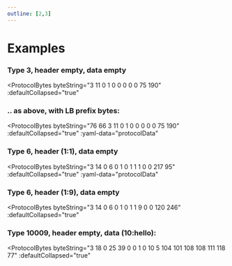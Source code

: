 ```yaml
---
outline: [2,3]
---
```


<script setup>
import ProtocolBytes from '../../../components/ProtocolBytes.vue';
</script>

# Examples

### Type 3, header empty, data empty

<ProtocolBytes
    byteString="3 11 0 1 0 0 0 0 0 75 190"
    :defaultCollapsed="true"
></ProtocolBytes>

### .. as above, with LB prefix bytes:

<ProtocolBytes
    byteString="76 66 3 11 0 1 0 0 0 0 0 75 190"
    :defaultCollapsed="true"
:yaml-data="protocolData"
></ProtocolBytes>

### Type 6, header (1:1), data empty

<ProtocolBytes
    byteString="3 14 0 6 0 1 0 1 1 1 0 0 217 95"
    :defaultCollapsed="true"
:yaml-data="protocolData"
></ProtocolBytes>

### Type 6, header (1:9), data empty

<ProtocolBytes
    byteString="3 14 0 6 0 1 0 1 1 9 0 0 120 246"
    :defaultCollapsed="true"
></ProtocolBytes>

### Type 10009, header empty, data (10:hello):

<ProtocolBytes
    byteString="3 18 0 25 39 0 0 1 0 10 5 104 101 108 108 111 118 77"
    :defaultCollapsed="true"
></ProtocolBytes>
